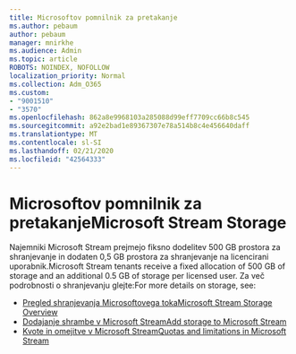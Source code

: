 ```yaml
---
title: Microsoftov pomnilnik za pretakanje
ms.author: pebaum
author: pebaum
manager: mnirkhe
ms.audience: Admin
ms.topic: article
ROBOTS: NOINDEX, NOFOLLOW
localization_priority: Normal
ms.collection: Adm_O365
ms.custom:
- "9001510"
- "3570"
ms.openlocfilehash: 862a8e9968103a285088d99eff7709cc66b8c545
ms.sourcegitcommit: a92e2bad1e89367307e78a514b8c4e456640daff
ms.translationtype: MT
ms.contentlocale: sl-SI
ms.lasthandoff: 02/21/2020
ms.locfileid: "42564333"
---
```

# <a name="microsoft-stream-storage"></a><span data-ttu-id="f4fd5-102">Microsoftov pomnilnik za pretakanje</span><span class="sxs-lookup"><span data-stu-id="f4fd5-102">Microsoft Stream Storage</span></span>

<span data-ttu-id="f4fd5-103">Najemniki Microsoft Stream prejmejo fiksno dodelitev 500 GB prostora za shranjevanje in dodaten 0,5 GB prostora za shranjevanje na licencirani uporabnik.</span><span class="sxs-lookup"><span data-stu-id="f4fd5-103">Microsoft Stream tenants receive a fixed allocation of 500 GB of storage and an additional 0.5 GB of storage per licensed user.</span></span>
<span data-ttu-id="f4fd5-104">Za več podrobnosti o shranjevanju glejte:</span><span class="sxs-lookup"><span data-stu-id="f4fd5-104">For more details on storage, see:</span></span>

- [<span data-ttu-id="f4fd5-105">Pregled shranjevanja Microsoftovega toka</span><span class="sxs-lookup"><span data-stu-id="f4fd5-105">Microsoft Stream Storage Overview</span></span>](https://docs.microsoft.com/stream/license-overview#storage)
- [<span data-ttu-id="f4fd5-106">Dodajanje shrambe v Microsoft Stream</span><span class="sxs-lookup"><span data-stu-id="f4fd5-106">Add storage to Microsoft Stream</span></span>](https://docs.microsoft.com/stream/storage-add-on)
- [<span data-ttu-id="f4fd5-107">Kvote in omejitve v Microsoft Stream</span><span class="sxs-lookup"><span data-stu-id="f4fd5-107">Quotas and limitations in Microsoft Stream</span></span>](https://docs.microsoft.com/stream/quotas-and-limitations)
